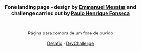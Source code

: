 <br />
<p align="center">
  <h3 align="center">Fone landing page - design by <a href="https://www.linkedin.com/in/emmanuel-messias-535621127/">Emmanuel Messias</a> and challenge carried out by <a href="https://www.linkedin.com/in/paulo-henrique-fonseca-4303b3191/">Paulo Henrique Fonseca</a></h3>
 <br />
  <p align="center">
     Página para compra de um fone de ouvido
       <br />
    <br />
    <a href="https://github.com/devchallenge-io/one-landing-page">Desafio</a>
    ·
    <a href="https://www.devchallenge.com.br/">DevChallenge</a>
  </p>
</p>
